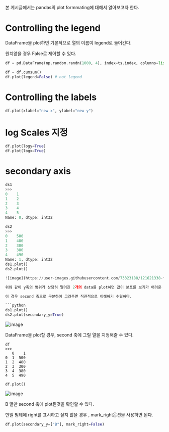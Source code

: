 본 게시글에서는 pandas의 plot formmating에 대해서 알아보고자 한다.

# Controlling the legend

DataFrame을 plot하면 기본적으로 열의 이름이 legend로 들어간다.

원치않을 경우 False로 제어할 수 있다.

```python
df = pd.DataFrame(np.random.randn(1000, 4), index=ts.index, columns=list("ABCD"))

df = df.cumsum()
df.plot(legend=False) # not legend
```
# Controlling the labels
```python
df.plot(xlabel="new x", ylabel="new y")
```

# log Scales 지정
```python 
df.plot(logy=True)
df.plot(logx=True)
```

# secondary axis

```python
ds1
>>>
0    1
1    2
2    3
3    4
4    5
Name: 0, dtype: int32

ds2
>>>
0    500
1    480
2    300
3    380
4    490
Name: 1, dtype: int32
ds1.plot()
ds2.plot()

![image](https://user-images.githubusercontent.com/73323188/121621338-f17fd280-caa6-11eb-9bf4-4638a53fc486.png)

위와 같이 y축의 범위가 상당히 떨어진 2개의 data를 plot하면 값이 분포를 보기가 어려운 경우가 있다.

이 경우 second 축으로 구분하여 그려주면 직관적으로 이해하기 수월하다.

```python
ds1.plot()
ds2.plot(secondary_y=True)
```
![image](https://user-images.githubusercontent.com/73323188/121621593-66eba300-caa7-11eb-8b4d-536611d05427.png)

DataFrame을 plot할 경우, second 축에 그릴 열을 지정해줄 수 있다.
```
df
>>>
   0    1
0  1  500
1  2  480
2  3  300
3  4  380
4  5  490

df.plot()
```
![image](https://user-images.githubusercontent.com/73323188/121621798-d792bf80-caa7-11eb-9b74-f878afab9ec2.png)

B 열만 second 축에 plot된것을 확인할 수 있다.

만일 범례에 right를 표시하고 싶지 않을 경우 , mark_right옵션을 사용하면 된다.
```python
df.plot(secondary_y=["B"], mark_right=False) 
```

